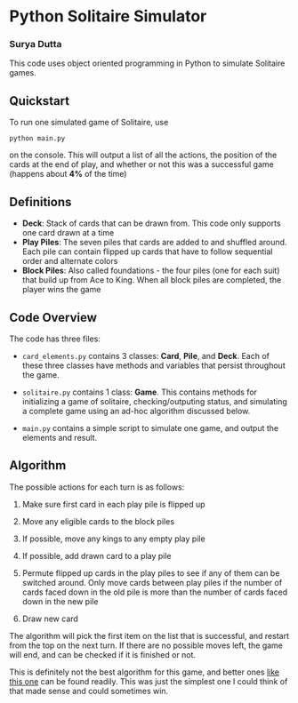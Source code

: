 # Python Solitaire Simulator
### Surya Dutta

This code uses object oriented programming in Python to simulate Solitaire games. 

## Quickstart

To run one simulated game of Solitaire, use 

```
python main.py
```

 on the console. This will output a list of all the actions, the position of the cards at the end of play, and whether or not this was a successful game (happens about **4%** of the time)


 ## Definitions

* **Deck**:  Stack of cards that can be drawn from. This code only supports one card drawn at a time
* **Play Piles**:  The seven piles that cards are added to and shuffled around. Each pile can contain flipped up cards that have to follow sequential order and alternate colors
* **Block Piles**: Also called foundations - the four piles (one for each suit) that build up from Ace to King. When all block piles are completed, the player wins the game


## Code Overview

The code has three files:

* `card_elements.py` contains 3 classes: **Card**, **Pile**, and **Deck**. Each of these three classes have methods and variables that persist throughout the game.

* `solitaire.py` contains 1 class: **Game**. This contains methods for initializing a game of solitaire, checking/outputing status, and simulating a complete game using an ad-hoc algorithm discussed below. 

* `main.py` contains a simple script to simulate one game, and output the elements and result. 


## Algorithm

The possible actions for each turn is as follows: 

1. Make sure first card in each play pile is flipped up

2. Move any eligible cards to the block piles

3. If possible, move any kings to any empty play pile

4. If possible, add drawn card to a play pile

5. Permute flipped up cards in the play piles to see if any of them can be switched around. Only move cards between play piles if the number of cards faced down in the old pile is more than the number of cards faced down in the new pile

6. Draw new card

The algorithm will pick the first item on the list that is successful, and restart from the top on the next turn. If there are no possible moves left, the game will end, and can be checked if it is finished or not. 

This is definitely not the best algorithm for this game, and better ones [like this one](http://www.chessandpoker.com/solitaire_strategy.html) can be found readily. This was just the simplest one I could think of that made sense and could sometimes win. 
